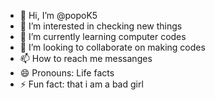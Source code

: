 - 👋 Hi, I’m @popoK5
- 👀 I’m interested in checking new things
- 🌱 I’m currently learning computer codes
- 💞️ I’m looking to collaborate on making codes
- 📫 How to reach me messanges 
- 😄 Pronouns: Life facts
- ⚡ Fun fact: that i am a bad girl 

<!---
popoK5/popoK5 is a ✨ special ✨ repository because its `README.md` (this file) appears on your GitHub profile.
You can click the Preview link to take a look at your changes.
--->
